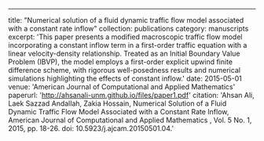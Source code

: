 ---
title: "Numerical solution of a fluid dynamic traffic flowmodel associated with a constant rate inflow"
collection: publications
category: manuscripts
excerpt: 'This paper presents a modified macroscopic traffic flow model incorporating a constant inflow term in a first-order traffic equation with a linear velocity-density relationship. Treated as an Initial Boundary Value Problem (IBVP), the model employs a first-order explicit upwind finite difference scheme, with rigorous well-posedness results and numerical simulations highlighting the effects of constant inflow.'
date: 2015-05-01
venue: 'American Journal of Computational and Applied Mathematics'
paperurl: 'http://ahsanali-unm.github.io/files/paper1.pdf'
citation: 'Ahsan Ali, Laek Sazzad Andallah, Zakia Hossain, Numerical Solution of a Fluid Dynamic Traffic Flow Model Associated with a Constant Rate Inflow, American Journal of Computational and Applied Mathematics , Vol. 5 No. 1, 2015, pp. 18-26. doi: 10.5923/j.ajcam.20150501.04.'
